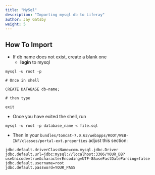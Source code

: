 ```yaml
---
title: "MySql"
description: "Importing mysql db to Liferay"
author: Jay Gatsby
weight: 5
---
```


<article id="1">

## How To Import

- If db name does not exist, create a blank one
  - **login** to mysql

```shell
mysql -u root -p

# Once in shell

CREATE DATABASE db-name;

# then type

exit
```

- Once you have exited the shell, run

```shell
mysql -u root -p database_name < file.sql
```

- Then in your `bundles/tomcat-7.0.62/webapps/ROOT/WEB-INF/classes/portal-ext.properties` adjust this section:

```
jdbc.default.driverClassName=com.mysql.jdbc.Driver
jdbc.default.url=jdbc:mysql://localhost:3306/YOUR_DB?useUnicode=true&characterEncoding=UTF-8&useFastDateParsing=false
jdbc.default.username=root
jdbc.default.password=YOUR_PASS
```

</article>
